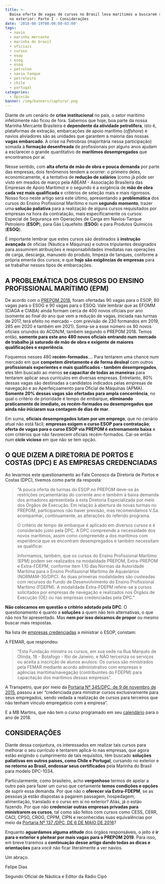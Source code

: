 ```yaml
---
title: >-
  Baixa oferta de vagas de cursos no Brasil leva marítimos a buscarem soluções
  no exterior: Parte I - Considerações
date: '2018-08-19T08:00:00-03:00'
tags:
  - navio
  - marinha mercante
  - marinha do brasil
  - oficiais
  - cursos
  - esop
  - esog
  - esoq
  - petroleo
  - navio tanque
  - petroleiro
  - chile
  - portugal
categories:
  - Opinião
banner: /img/banners/capturar.png
---
```

Diante de um cenário de **crise institucional** no país, o setor marítimo infelizmente não ficou de fora. Sabemos que hoje, boa parte da nossa Marinha Mercante Brasileira é **dependente da atividade petrolífera**, isto é, plataformas de extração, embarcações de apoio marítimo (_offshore_) e navios aliviadores são as unidades que garantem a maioria das nossas **vagas embarcado**. A crise na Petrobras (majoritária nessa participação) somada à **formação desenfreada** de profissionais por alguns anos ajudam a esclarecer o grande quantitativo de **marítimos desempregados** que encontramos por aí.

Nesse sentido, com **alta oferta de mão de obra e pouca demanda** por parte das empresas, dois fenômenos tendem a ocorrer: o primeiro deles, economicamente, é a tentativa de **redução de salários** (como já pôde ser visto em meados de março pela ABEAM - Associação Brasileira das Empresas de Apoio Marítimo) e o segundo é a exigência de **mão de obra cada vez mais qualificada** e critérios de seleção mais e mais rigorosos. Nosso foco neste artigo será este último, apresentando a **problemática** dos cursos do Ensino Profissional Marítimo e num **segundo momento**, trazer uma **solução paliativa** para a realização de alguns cursos requisitados por empresas na hora da contratação, mais especificamente os cursos: Especial de Segurança em Operações de Carga em Navios-Tanque Petroleiro (**ESOP**), para Gás Liquefeito (**ESOG**) e para Produtos Químicos (**ESOQ**).

É importante lembrar que estes cursos são destinados à **instrução avançada** de oficias (Náutica e Máquinas) e outros tripulantes designados para assumirem atribuições e responsabilidades imediatas nas operações de carga, descarga, manuseio do produto, limpeza de tanques, conforme a própria ementa dos cursos; e que **hoje são exigências de empresas** para se trabalhar nesses tipos de embarcações.

## A PROBLEMÁTICA DOS CURSOS DO ENSINO PROFISSIONAL MARÍTIMO (EPM)

De acordo com o [PREPOM 2018](http://www.dpc.mar.mil.br/sites/default/files/sepm/aquaviarios/prepom/aquaviarios2018.pdf), foram ofertadas 90 vagas para o ESOP, 80 vagas para o ESOG e 90 vagas para o ESOQ. Vale lembrar que as EFOMM (CIAGA e CIABA) ainda formam cerca de 400 novos oficiais por ano (somente ao final do ano que vem a redução de vagas, iniciada nas turmas de 2017, terá efeito no mercado – com previsão de 230 formandos em 2019, 285 em 2020 e também em 2021). Soma-se a esse número os 80 novos oficiais oriundos do ACON/M, também segundo o PREPOM 2018. Temos então, **somente para este ano 480 novos oficiais entrando num mercado de trabalho já saturado de mão de obra e exigente de maiores qualificações e experiência**.

Foquemos nesses 480 **recém-formados**.... Para tentarem uma chance num mercado em que **competem diretamente e de forma desleal** com outros **profissionais experientes e mais qualificados - também desempregados**, eles têm buscado ao menos **se capacitar de todas as maneiras** para tentarem aplicar seus currículos em diversas empresas. Entretanto, 80% dessas vagas são destinadas a candidatos indicados pelas empresas de navegação e ao Aperfeiçoamento para Oficial de Máquinas (APMA). **Somente 20% dessas vagas são ofertadas para ampla concorrência**, no qual o critério de prioridade é tempo de embarque, **eliminando praticamente de imediato, os recém-formados ou desempregados que ainda não iniciaram sua contagem de dias de mar**.

Em suma, **oficiais desempregados lutam por um emprego**, que no cenário atual não está fácil; **empresas exigem o curso ESOP para contratação**; **oferta de vagas para o curso ESOP via PREPOM é extremamente baixa** e com critérios que não favorecem oficiais recém-formados. Cai-se então num **ciclo vicioso** em que não se tem opção. 

## O QUE DIZEM A DIRETORIA DE PORTOS E COSTAS (DPC) E AS EMPRESAS CREDENCIADAS

Ao levarmos este questionamento ao Fale Conosco da Diretoria de Portos e Costas (DPC), tivemos como parte da resposta:

> “A pouca oferta de turmas do ESOP no PREPOM deve-se às restrições orçamentárias do corrente ano e também à baixa demanda dos armadores apresentada à esta Diretoria Especializada por meio dos Órgãos de Execução. Em relação à abertura de novas turmas no PREPOM, participamos não haver previsão, mas recomendamos V.Sa. acompanhar, continuamente, as alterações do referido programa.
>
> O critério de tempo de embarque é aplicado em diversos cursos e é considerado justo pela DPC. A DPC compreende a necessidade dos novos marítimos, assim como compreende a dos marítimos com experiência que se encontram desempregados e também necessitam se qualificar. 
>
> Informamos, também, que os cursos do Ensino Profissional Marítimo (EPM) podem ser realizados na modalidade PREPOM, Extra-PREPOM e Extra-FDEPM, conforme item 1.10 das Normas da Autoridade Marítima para o Ensino Profissional Marítimo de Aquaviários (NORMAM-30/DPC). As duas primeiras modalidades são custeadas com recursos do Fundo de Desenvolvimento do Ensino Profissional Marítimo (FDEPM). A modalidade Extra-FDEPM refere-se a cursos solicitados por empresas de navegação e realizados nos Órgãos de Execução (OE) ou nas empresas credenciadas pela DPC.”

**Não colocamos em questão o critério adotado pela DPC**. O questionamento é quanto a **soluções** a quem não tem alternativas, o que não nos foi apresentado. Mas **nem por isso deixamos de propor** ou mesmo buscar mais respostas.

Na lista de [empresas credenciadas](https://www.dpc.mar.mil.br/sites/default/files/sepm/aquaviarios/cursos/emp_credenciadas/empresas_credenciadas.pdf) a ministrar o ESOP, constam:

A FEMAR, que respondeu:

> "Esta Fundação ministra os cursos, em sua sede na Rua Marquês de Olinda, 18 - Botafogo - Rio de Janeiro, e NÃO terceiriza os serviços ou aceita a inscrição de alunos avulsos. Os cursos são ministrados pela FEMAR mediante acordo administrativo com empresas e agências marítima/navegação (contribuintes do FDEPM) para capacitação dos marítimos dessas empresas".

A Transpetro, que por meio da [Portaria Nº 345/DPC, de 9 de novembro de 2015](https://www.dpc.mar.mil.br/sites/default/files/portarias/port345_15.pdf), passou a ser “credenciada para ministrar cursos exclusivamente para seus empregados, sendo vedada a realização de cursos para terceiros que não tenham vínculo empregatício com a empresa”.

E a MB Martins, que não tem o curso programado em seu [calendário](http://mbmartins.com.br/pdf/programacao2018c.pdf) para o ano de 2018.

## CONSIDERAÇÕES

Diante dessa conjuntura, os interessados em realizar tais cursos para melhorar o seu currículo e tentarem aplicá-lo nas empresas, que agora estão exigindo o cumprimento de tais requisitos, têm buscado **soluções paliativas em outros países, como Chile e Portugal**, cursando no exterior e **no retorno ao Brasil, endossar seus certificados** pela Marinha do Brasil para modelo DPC-1034. 

Particularmente, como brasileiro, acho **vergonhoso** termos de apelar a outro país para fazer um curso que certamente **temos condições e opções** de suprir essa demanda. Por que não o **oferecer via Extra-FDEPM**, se as pessoas já estão dispostas a pagarem passagem, hospedagem, alimentação, translado e o curso em si no exterior? Aliás, já o estão fazendo. Por que não **credenciar outras empresas privadas para ministrarem os cursos**, tal como são feitos com cursos como CESS, CERR, CACI, CPSO, CROG, CPPM, CIPN e reconhecidas suas equivalências por meio da [Portaria Nº 137 /DPC, DE 6 DE MAIO DE 2016](https://www.dpc.mar.mil.br/sites/default/files/portarias/port137_16.pdf)? 

Enquanto **aguardamos alguma atitude** dos órgãos responsáveis, o jeito é **ir para o exterior e pleitear por mais vagas para o PREPOM 2019**. Para isso, em breve traremos a **continuação desse artigo dando todas as dicas e orientações** para você não ficar literalmente a ver navios.

Um abraço.

Felipe Dias

Segundo Oficial de Náutica e Editor da Rádio Cipó
